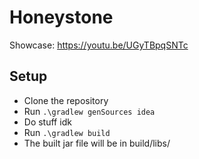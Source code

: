 # Honeystone

Showcase: https://youtu.be/UGyTBpqSNTc

## Setup
* Clone the repository
* Run ``.\gradlew genSources idea``
* Do stuff idk
* Run ``.\gradlew build``
* The built jar file will be in build/libs/